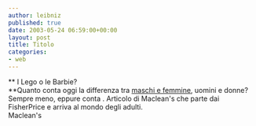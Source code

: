 ```yaml
---
author: leibniz
published: true
date: 2003-05-24 06:59:00+00:00
layout: post
title: Titolo
categories:
- web
---
```


   **   I Lego o le Barbie?   
**Quanto conta oggi la differenza tra  [   maschi e femmine](http://www.macleans.ca/xta-doc2/2003/05/26/Cover/59856.shtml), uomini e donne? Sempre meno, eppure conta . Articolo di Maclean's che parte dai FisherPrice e arriva al mondo degli adulti.   
  Maclean's
